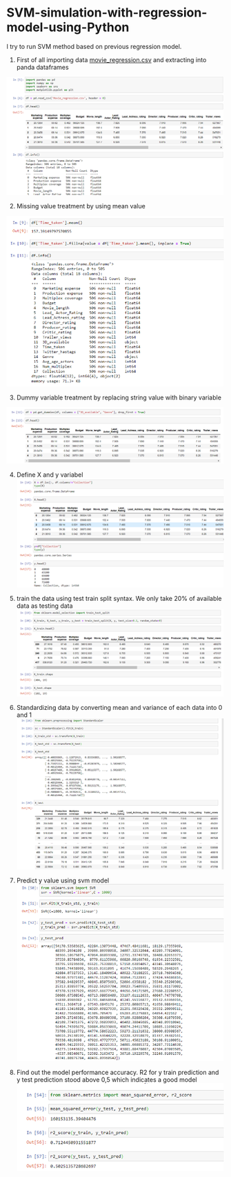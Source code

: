 # SVM-simulation-with-regression-model-using-Python
I try to run SVM method based on previous regression model. 

1. First of all importing data [movie_regression.csv]() and extracting into panda dataframes

![textimage](https://github.com/altheanabila/SVM-simulation-with-regression-model-using-Python/blob/main/pic1.png)

2. Missing value treatment by using mean value

![textimage](https://github.com/altheanabila/SVM-simulation-with-regression-model-using-Python/blob/main/pic2.png)

3. Dummy variable treatment by replacing string value with binary variable

![textimage](https://github.com/altheanabila/SVM-simulation-with-regression-model-using-Python/blob/main/pic3.png)

4. Define X and y variabel
![textimage](https://github.com/altheanabila/SVM-simulation-with-regression-model-using-Python/blob/main/pic4.png)

5. train the data using test train split syntax. We only take 20% of available data as testing data
![textimage](https://github.com/altheanabila/SVM-simulation-with-regression-model-using-Python/blob/main/pic5.png)

6. Standardizing data by converting mean and variance of each data into 0 and 1
![textimage](https://github.com/altheanabila/SVM-simulation-with-regression-model-using-Python/blob/main/pic6.png)

7. Predict y value using svm model
![textimage](https://github.com/altheanabila/SVM-simulation-with-regression-model-using-Python/blob/main/pic7.png)

8. Find out the model performance accuracy. R2 for y train prediction and y test prediction stood above 0,5 which indicates a good model
![textimage](https://github.com/altheanabila/SVM-simulation-with-regression-model-using-Python/blob/main/pic8.png)
